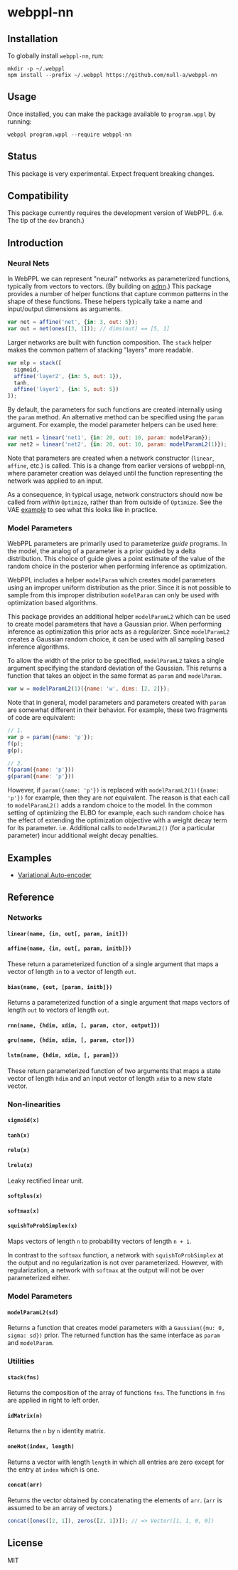 # webppl-nn

## Installation

To globally install `webppl-nn`, run:

    mkdir -p ~/.webppl
    npm install --prefix ~/.webppl https://github.com/null-a/webppl-nn

## Usage

Once installed, you can make the package available to `program.wppl`
by running:

    webppl program.wppl --require webppl-nn

## Status

This package is very experimental. Expect frequent breaking changes.

## Compatibility

This package currently requires the development version of WebPPL.
(i.e. The tip of the `dev` branch.)

## Introduction

### Neural Nets

In WebPPL we can represent "neural" networks as parameterized
functions, typically from vectors to vectors. (By building
on [adnn](https://github.com/dritchie/adnn).) This package provides a
number of helper functions that capture common patterns in the shape
of these functions. These helpers typically take a name and
input/output dimensions as arguments.

```js
var net = affine('net', {in: 3, out: 5});
var out = net(ones([3, 1])); // dims(out) == [5, 1]
```

Larger networks are built with function composition. The `stack`
helper makes the common pattern of stacking "layers" more readable.

```js
var mlp = stack([
  sigmoid,
  affine('layer2', {in: 5, out: 1}),
  tanh,
  affine('layer1', {in: 5, out: 5})
]);
```

By default, the parameters for such functions are created internally
using the `param` method. An alternative method can be specified using
the `param` argument. For example, the model parameter helpers can be
used here:

```js
var net1 = linear('net1', {in: 20, out: 10, param: modelParam});
var net2 = linear('net2', {in: 20, out: 10, param: modelParamL2(1)});
```

Note that parameters are created when a network constructor (`linear`,
`affine`, etc.) is called. This is a change from earlier versions of
webppl-nn, where parameter creation was delayed until the function
representing the network was applied to an input.

As a consequence, in typical usage, network constructors should now be
called from *within* `Optimize`, rather than from outside of
`Optimize`. See the VAE [example](#examples) to see what this looks
like in practice.

### Model Parameters

WebPPL parameters are primarily used to parameterize *guide* programs.
In the model, the analog of a parameter is a prior guided by a delta
distribution. This choice of guide gives a point estimate of the value
of the random choice in the posterior when performing inference as
optimization.

WebPPL includes a helper `modelParam` which creates model parameters
using an improper uniform distribution as the prior. Since it is not
possible to sample from this improper distribution `modelParam` can
only be used with optimization based algorithms.

This package provides an additional helper `modelParamL2` which can be
used to create model parameters that have a Gaussian prior. When
performing inference as optimization this prior acts as a regularizer.
Since `modelParamL2` creates a Gaussian random choice, it can be used
with all sampling based inference algorithms.

To allow the width of the prior to be specified, `modelParamL2` takes
a single argument specifying the standard deviation of the Gaussian.
This returns a function that takes an object in the same format as
`param` and `modelParam`.

```js
var w = modelParamL2(1)({name: 'w', dims: [2, 2]});
```

Note that in general, model parameters and parameters created with
`param` are somewhat different in their behavior. For example, these
two fragments of code are equivalent:

```js
// 1.
var p = param({name: 'p'});
f(p);
g(p);

// 2.
f(param({name: 'p'}))
g(param({name: 'p'}))
```

However, if `param({name: 'p'})` is replaced with
`modelParamL2(1)({name: 'p'})` for example, then they are *not*
equivalent. The reason is that each call to `modelParamL2()` adds a
random choice to the model. In the common setting of optimizing the
ELBO for example, each such random choice has the effect of extending
the optimization objective with a weight decay term for its parameter.
i.e. Additional calls to `modelParamL2()` (for a particular parameter)
incur additional weight decay penalties.

## Examples

* [Variational Auto-encoder](https://github.com/null-a/webppl-nn/blob/master/examples/vae.wppl)

## Reference

### Networks

#### `linear(name, {in, out[, param, init]})`
#### `affine(name, {in, out[, param, initb]})`

These return a parameterized function of a single argument that maps a
vector of length `in` to a vector of length `out`.

#### `bias(name, {out, [param, initb]})`

Returns a parameterized function of a single argument that maps
vectors of length `out` to vectors of length `out`.

#### `rnn(name, {hdim, xdim, [, param, ctor, output]})`
#### `gru(name, {hdim, xdim, [, param, ctor]})`
#### `lstm(name, {hdim, xdim, [, param]})`

These return parameterized function of two arguments that maps a state
vector of length `hdim` and an input vector of length `xdim` to a new
state vector.

### Non-linearities

#### `sigmoid(x)`
#### `tanh(x)`
#### `relu(x)`
#### `lrelu(x)`

Leaky rectified linear unit.

#### `softplus(x)`

#### `softmax(x)`
#### `squishToProbSimplex(x)`

Maps vectors of length `n` to probability vectors of length `n + 1`.

In contrast to the `softmax` function, a network with
`squishToProbSimplex` at the output and no regularization is not over
parameterized. However, with regularization, a network with `softmax`
at the output will not be over parameterized either.

<!--

Using squishToProbSimplex to with a prior on the parameters centered
at zero seems a bit fishy. For example, these two output the same
vector only with the elements permuted:

squishToProbSimplex(vec([-1,-1,-1]))
squishToProbSimplex(vec([1,0,0]))

... yet under a Gaussian prior they aren't equally likely. Something
similar applies when using regularization.

-->

### Model Parameters

#### `modelParamL2(sd)`

Returns a function that creates model parameters with a `Gaussian({mu:
0, sigma: sd})` prior. The returned function has the same interface as
`param` and `modelParam`.

### Utilities

#### `stack(fns)`

Returns the composition of the array of functions `fns`. The functions
in `fns` are applied in right to left order.

#### `idMatrix(n)`

Returns the `n` by `n` identity matrix.

#### `oneHot(index, length)`

Returns a vector with length `length` in which all entries are zero
except for the entry at `index` which is one.

#### `concat(arr)`

Returns the vector obtained by concatenating the elements of `arr`.
(`arr` is assumed to be an array of vectors.)

```js
concat([ones([2, 1]), zeros([2, 1])]); // => Vector([1, 1, 0, 0])
```

## License

MIT
